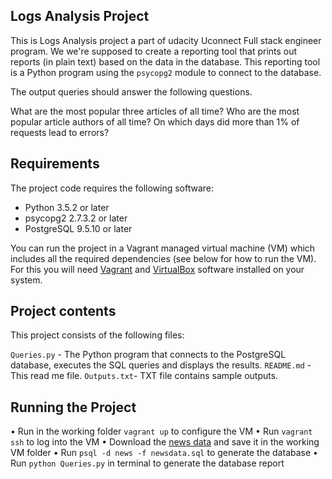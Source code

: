 **Logs Analysis Project**
---
This is  Logs Analysis project a part of udacity Uconnect Full stack engineer program.
We we're supposed to create a reporting tool that prints out reports (in plain text) based on the data in the database. This reporting tool is a Python program using the `psycopg2` module to connect to the database.

The output queries should answer the following questions. 

What are the most popular three articles of all time?
Who are the most popular article authors of all time?
On which days did more than 1% of requests lead to errors?

**Requirements**
---
The project code requires the following software:

- Python 3.5.2 or later
- psycopg2 2.7.3.2 or later
- PostgreSQL 9.5.10 or later

You can run the project in a Vagrant managed virtual machine (VM) which includes all the required dependencies (see below for how to run the VM). For this you will need [Vagrant](https://www.vagrantup.com/downloads) and [VirtualBox](https://www.virtualbox.org/wiki/Downloads) software installed on your system.


**Project contents**
---
This project consists of the following files:

`Queries.py` - The Python program that connects to the PostgreSQL database, executes the SQL queries and displays the results.
`README.md` - This read me file.
`Outputs.txt`- TXT file contains sample outputs.

**Running the Project**
---

• Run in the working folder `vagrant up` to configure the VM
• Run `vagrant ssh` to log into the VM
• Download the [news data](https://d17h27t6h515a5.cloudfront.net/topher/2016/August/57b5f748_newsdata/newsdata.zip) and save it in the working VM folder
• Run `psql -d news -f newsdata.sql` to generate the database
• Run `python Queries.py` in terminal to generate the database report